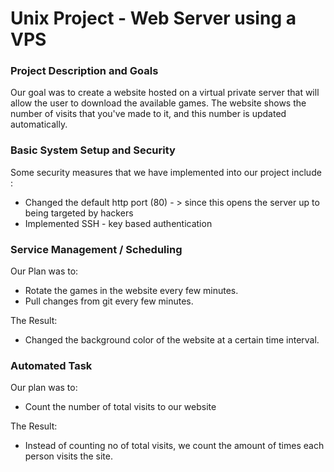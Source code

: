 # Unix Project - Web Server using a VPS

### Project Description and Goals
Our goal was to create a website hosted on a virtual private server that will allow the user to download the available games. 
The website shows the number of visits that you've made to it, and this number is updated automatically. 

### Basic System Setup and Security
Some security measures that we have implemented into our project include : 
* Changed the default http port (80) - > since this opens the server up to being targeted by hackers
* Implemented SSH - key based authentication

### Service Management / Scheduling
Our Plan was to: 
* Rotate the games in the website every few minutes.
* Pull changes from git every few minutes.
  
The Result: 
* Changed the background color of the website at a certain time interval. 

### Automated Task
Our plan was to:
* Count the number of total visits to our website

The Result: 
* Instead of counting no of total visits,  we count the amount of times each person visits the site.
